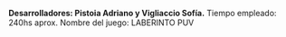 <b>Desarrolladores:  Pistoia Adriano y Vigliaccio Sofía.</b>
Tiempo empleado:  240hs aprox.
Nombre del juego: LABERINTO PUV 

